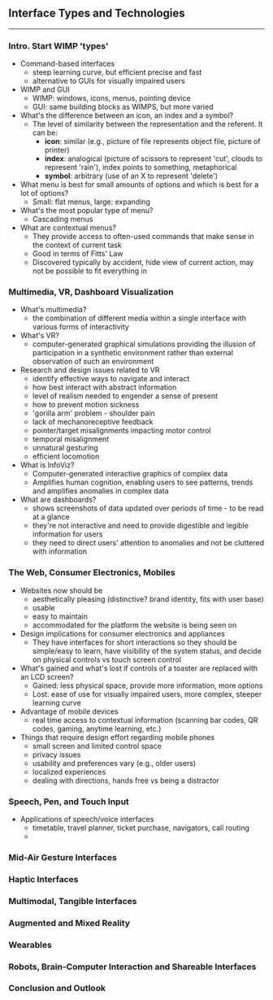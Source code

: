 ## Interface Types and Technologies
___
### Intro. Start WIMP 'types'
- Command-based interfaces
	- steep learning curve, but efficient precise and fast
	- alternative to GUIs for visually impaired users
- WIMP and GUI
	- WIMP: windows, icons, menus, pointing device
	- GUI: same building blocks as WIMPS, but more varied
- What's the difference between an icon, an index and a symbol?
	- The level of similarity between the representation and the referent. It can be:
		- **icon**: similar (e.g., picture of file represents object file, picture of printer)
		- **index**: analogical (picture of scissors to represent 'cut', clouds to represent 'rain'), index points to something, metaphorical
		- **symbol**: arbitrary (use of an X to represent 'delete')
- What menu is best for small amounts of options and which is best for a lot of options?
	- Small: flat menus, large: expanding
- What's the most popular type of menu?
	- Cascading menus
- What are contextual menus?
	- They provide access to often-used commands that make sense in the context of current task
	- Good in terms of Fitts' Law
	- Discovered typically by accident, hide view of current action, may not be possible to fit everything in

### Multimedia, VR, Dashboard Visualization
- What's multimedia?
	- the combination of different media within a single interface with various forms of interactivity
- What's VR?
	- computer-generated graphical simulations providing the illusion of participation in a synthetic environment rather than external observation of such an environment
- Research and design issues related to VR
	- identify effective ways to navigate and interact
	- how best interact with abstract information
	- level of realism needed to engender a sense of present
	- how to prevent motion sickness
	- 'gorilla arm' problem - shoulder pain
	- lack of mechanoreceptive feedback
	- pointer/target misalignments impacting motor control
	- temporal misalignment
	- unnatural gesturing
	- efficient locomotion
- What is InfoViz?
	- Computer-generated interactive graphics of complex data
	- Amplifies human cognition, enabling users to see patterns, trends and amplifies anomalies in complex data
- What are dashboards?
	- shows screenshots of data updated over periods of time - to be read at a glance
	- they're not interactive and need to provide digestible and legible information for users
	- they need to direct users' attention to anomalies and not be cluttered with information

### The Web, Consumer Electronics, Mobiles
- Websites now should be
	- aesthetically pleasing (distinctive? brand identity, fits with user base)
	- usable
	- easy to maintain
	- accommodated for the platform the website is being seen on
- Design implications for consumer electronics and appliances
	- They have interfaces for short interactions so they should be simple/easy to learn, have visibility of the system status, and decide on physical controls vs touch screen control
- What's gained and what's lost if controls of a toaster are replaced with an LCD screen?
	- Gained: less physical space, provide more information, more options
	- Lost: ease of use for visually impaired users, more complex, steeper learning curve
- Advantage of mobile devices
	- real time access to contextual information (scanning bar codes, QR codes, gaming, anytime learning, etc.)
- Things that require design effort regarding mobile phones
	- small screen and limited control space
	- privacy issues
	- usability and preferences vary (e.g., older users)
	- localized experiences
	- dealing with directions, hands free vs being a distractor

### Speech, Pen, and Touch Input
- Applications of speech/voice interfaces
	- timetable, travel planner, ticket purchase, navigators, call routing
	- 

### Mid-Air Gesture Interfaces


### Haptic Interfaces


### Multimodal, Tangible Interfaces


### Augmented and Mixed Reality


### Wearables


### Robots, Brain-Computer Interaction and Shareable Interfaces


### Conclusion and Outlook